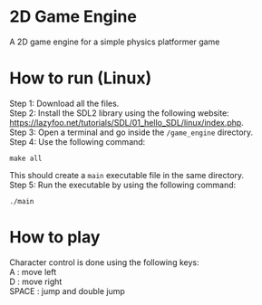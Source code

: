 # 2D Game Engine

A 2D game engine for a simple physics platformer game 

# How to run (Linux)

Step 1: Download all the files. \
Step 2: Install the SDL2 library using the following website: https://lazyfoo.net/tutorials/SDL/01_hello_SDL/linux/index.php. \
Step 3: Open a terminal and go inside the `/game_engine` directory. \
Step 4: Use the following command: 
```
make all
``` 
This should create a `main` executable file in the same directory.  \
Step 5: Run the executable by using the following command: 
```
./main
```

# How to play

Character control is done using the following keys: \
A : move left \
D : move right \
SPACE : jump and double jump 


